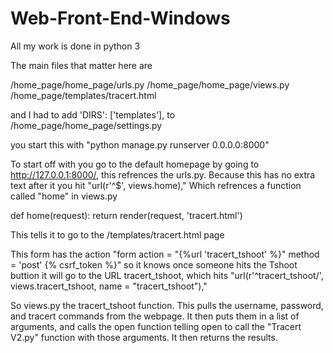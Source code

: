 # Web-Front-End-Windows
All my work is done in python 3

The main files that matter here are 

/home_page/home_page/urls.py
/home_page/home_page/views.py
/home_page/templates/tracert.html

and I had to add 
'DIRS': ['templates'], 
to /home_page/home_page/settings.py

you start this with "python manage.py runserver 0.0.0.0:8000"

To start off with you go to the default homepage by going to http://127.0.0.1:8000/, this refrences the urls.py.  Because this has no extra text after it you hit "url(r'^$', views.home)," Which refrences a function called "home" in views.py

def home(request):
	return render(request, 'tracert.html')
  
This tells it to go to the /templates/tracert.html page

This form has the action "form action = "{%url 'tracert_tshoot' %}" method = 'post' {% csrf_token %}" so it knows once someone hits the Tshoot buttion it will go to the URL tracert_tshoot, which hits "url(r'^tracert_tshoot/', views.tracert_tshoot, name = "tracert_tshoot"),"

So views.py the tracert_tshoot function.  This pulls the username, password, and tracert commands from the webpage.  It then puts them in a list of arguments, and calls the open function telling open to call the "Tracert V2.py" function with those arguments.  It then returns the results.
